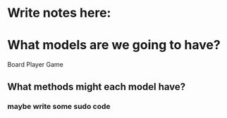 
# Write notes here:


# What models are we going to have?
Board
Player
Game
## What methods might each model have?
### maybe write some sudo code